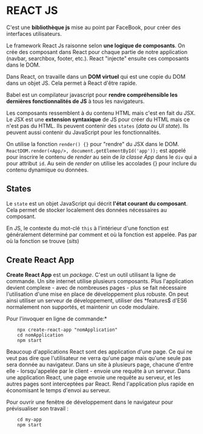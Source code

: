 REACT JS
=======

C'est une **bibliothèque js** mise au point par FaceBook, pour créer des interfaces utilisateurs.

Le framework React Js raisonne selon **une logique de composants**. On crée des composant dans React pour chaque partie de notre application (navbar, searchbox, footer, etc.). React "injecte" ensuite ces composants dans le DOM.

Dans React, on travaille dans un **DOM virtuel** qui est une copie du DOM dans un objet JS. Cela permet à React d'être rapide.

Babel est un compilateur javascript pour **rendre compréhensible les dernières fonctionnalités de JS** à tous les navigateurs.

Les composants ressemblent à du contenu HTML mais c'est en fait du JSX. Le JSX est une **extension syntaxique** de JS pour créer du HTML mais ce n'est pas du HTML. Ils peuvent contenir des `states` (*data ou UI state*). Ils peuvent aussi contenir du JavaScript pour les fonctionnalités.

On utilise la fonction `render() {}` pour "rendre" du JSX dans le DOM. `ReactDOM.render(<App/>, document.getElementById('app'));` est appelé pour inscrire le contenu de *render* au sein de *la classe App* dans le `div` qui a pour attribut `id`. 
Au sein de *render* on utilise les accolades {} pour inclure du contenu dynamique ou données.

States
-----

Le `state` est un objet JavaScript qui décrit **l'état courant du composant**. Cela permet de stocker localement des données nécessaires au composant.

En JS, le contexte du mot-clé `this` à l'intérieur d'une fonction est généralement déterminé par comment et où la fonction est appelée. Pas par où la fonction se trouve (*sits*)

Create React App
------------

**Create React App** est un *package*. C'est un outil utilisant la ligne de commande. Un site internet utilise plusieurs composants. Plus l'application devient complexe - avec de nombreuses pages - plus se fait nécessaire l'utilisation d'une mise en place de développement plus robuste. On peut ainsi utiliser un serveur de développement, utiliser des *features$ d'ES6 normalement non supportés, et maintenir un code modulaire.

Pour l'invoquer en ligne de commande:*

        npx create-react-app "nomApplication"
        cd nomApplication
        npm start   

Beaucoup d'applications React sont des application d'une page. Ce qui ne veut pas dire que l'utilisateur ne verra qu'une page mais qu'une seule pas sera donnée au navigateur.
Dans un site à plusieurs page, chacune d'entre elle - lorsqu'appelée par le client - envoie une requête à un serveur. Dans une application React, une page envoie une requête au serveur, et les autres pages sont interceptées par React. Rend l'application plus rapide en économisant le temps d'envoi au serveur.

Pour ouvrir une fenêtre de développement dans le navigateur pour prévisualiser son travail :

        cd my-app 
        npm start
